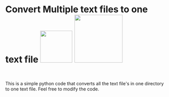 <h1>Convert Multiple text files to one text file  <img src="https://www.freepngimg.com/download/android/72537-icons-python-programming-computer-social-tutorial.png" width="100"/>
<img src="https://img.pngio.com/many-png-6-png-image-many-png-700_360.png" width="150"/>
</h1>
<br>

This is a simple python code that converts all the text file's in one directory to one text file.
Feel free to modify the code.
